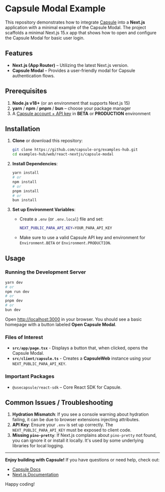 # Capsule Modal Example

This repository demonstrates how to integrate [Capsule](https://usecapsule.com/) into a **Next.js** application with a
minimal example of the Capsule Modal. The project scaffolds a minimal Next.js 15.x app that shows how to open and
configure the Capsule Modal for basic user login.

## Features

- **Next.js (App Router)** – Utilizing the latest Next.js version.
- **Capsule Modal** – Provides a user-friendly modal for Capsule authentication flows.

## Prerequisites

1. **Node.js v18+** (or an environment that supports Next.js 15)
2. **yarn** / **npm** / **pnpm** / **bun** – choose your package manager
3. A [Capsule account + API key](https://developer.usecapsule.com/) in **BETA** or **PRODUCTION** environment

## Installation

1. **Clone** or download this repository:

   ```bash
   git clone https://github.com/capsule-org/examples-hub.git
   cd examples-hub/web/react-nextjs/capsule-modal
   ```

2. **Install Dependencies**:

   ```bash
   yarn install
   # or
   npm install
   # or
   pnpm install
   # or
   bun install
   ```

3. **Set up Environment Variables**:
   - Create a `.env` (or `.env.local`) file and set:
     ```bash
     NEXT_PUBLIC_PARA_API_KEY=YOUR_PARA_API_KEY
     ```
   - Make sure to use a valid Capsule API key and environment for `Environment.BETA` or `Environment.PRODUCTION`.

## Usage

### Running the Development Server

```bash
yarn dev
# or
npm run dev
# or
pnpm dev
# or
bun dev
```

Open [http://localhost:3000](http://localhost:3000) in your browser. You should see a basic homepage with a button
labeled **Open Capsule Modal**.

### Files of Interest

- **`src/app/page.tsx`** - Displays a button that, when clicked, opens the Capsule Modal.
- **`src/client/capsule.ts`** - Creates a **CapsuleWeb** instance using your `NEXT_PUBLIC_PARA_API_KEY`.

### Important Packages

- `@usecapsule/react-sdk` – Core React SDK for Capsule.

## Common Issues / Troubleshooting

1. **Hydration Mismatch**: If you see a console warning about hydration failing, it can be due to browser extensions
   injecting attributes.
2. **API Key**: Ensure your `.env` is set up correctly. The `NEXT_PUBLIC_PARA_API_KEY` must be exposed to client code.
3. **Missing `pino-pretty`**: If Next.js complains about `pino-pretty` not found, you can ignore it or install it
   locally. It's used by some underlying libraries for local logging.

---

**Enjoy building with Capsule!** If you have questions or need help, check out:

- [Capsule Docs](https://docs.usecapsule.com/)
- [Next.js Documentation](https://nextjs.org/docs)

Happy coding!
